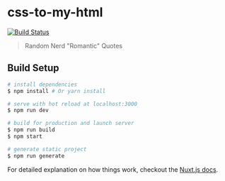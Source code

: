 # css-to-my-html

[![Build Status](https://travis-ci.org/https://github.com/SaraVieira/css-to-my-html.svg)](https://travis-ci.org/https://github.com/SaraVieira/css-to-my-html)

> Random Nerd \"Romantic\" Quotes

## Build Setup

``` bash
# install dependencies
$ npm install # Or yarn install

# serve with hot reload at localhost:3000
$ npm run dev

# build for production and launch server
$ npm run build
$ npm start

# generate static project
$ npm run generate
```

For detailed explanation on how things work, checkout the [Nuxt.js docs](https://github.com/nuxt/nuxt.js).
